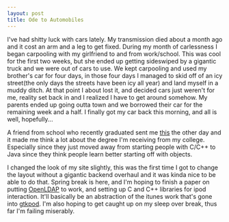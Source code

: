 ```yaml
--- 
layout: post
title: Ode to Automobiles
---
```

<p>I've had shitty luck with cars lately. My transmission died about a month
ago and it cost an arm and a leg to get fixed. During my month of
carlessness I began carpooling with my girlfriend to and from work/school.
This was cool for the first two weeks, but she ended up getting sideswiped
by a gigantic truck and we were out of cars to use. We kept carpooling and
used my brother's car for four days, in those four days I managed to skid
off of an icy street(the only days the streets have been icy all year) and
land myself in a muddy ditch. At that point I about lost it, and decided
cars just weren't for me, reality set back in and I realized I have to get 
around somehow. My parents ended up going outta town and we borrowed their
car for the remaining week and a half. I finally got my car back this
morning, and all is well, hopefully...
</p>
<p>
A friend from school who recently graduated sent me <a 
HREF="/words/contemporary_computer_science.txt">this</a> the other day and
it made me think a lot about the degree I'm receiving from my college.
Especially since they just moved away from starting people with C/C++ to
Java since they think people learn better starting off with objects.
</p>
<p>
I changed the look of my site slightly, this was the first time I got to
change the layout without a gigantic backend overhaul and it was kinda nice
to be able to do that. Spring break is here, and I'm hoping to finish a
paper on putting <a href="http://www.openldap.org">OpenLDAP</a> to work, and
setting up C and C++ libraries for ipod interaction. It'll basically be an
abstraction of the itunes work that's gone into <a 
HREF="http://gtkpod.sf.net">gtkpod</a>. I'm also hoping to get caught up on
my sleep over break, thus far I'm failing miserably.
</p>
